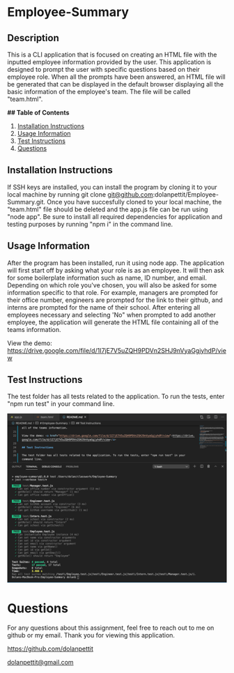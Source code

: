 # Employee-Summary

## Description

This is a CLI application that is focused on creating an HTML file with the inputted employee information provided by the user. This application is designed to prompt the user with specific questions based on their employee role. When all the prompts have been answered, an HTML file will be generated that can be displayed in the default browser displaying all the basic information of the employee's team. The file will be called "team.html".

**## Table of Contents**

1. [Installation Instructions](#installation-instructions)
2. [Usage Information](#usage-information)
3. [Test Instructions](#test-instructions)
4. [Questions](#questions)

## Installation Instructions

If SSH keys are installed, you can install the program by cloning it to your local machine by running git clone git@github.com:dolanpettit/Employee-Summary.git. Once you have succesfully cloned to your local machine, the "team.html" file should be deleted and the app.js file can be run using "node app". Be sure to install all required dependencies for application and testing purposes by running "npm i" in the command line.

## Usage Information

After the program has been installed, run it using node app. The application will first start off by asking what your role is as an employee. It will then ask for some boilerplate information such as name, ID number, and email. Depending on which role you've chosen, you will also be asked for some information specific to that role. For example, managers are prompted for their office number, engineers are prompted for the link to their github, and interns are prompted for the name of their school. After entering all employees necessary and selecting 'No" when prompted to add another employee, the application will generate the HTML file containing all of the teams information.

View the demo: <a href="https://drive.google.com/file/d/1I7jE7V5uZQH9PDVn2SHJ9nVyaGgjyhdP/view">https://drive.google.com/file/d/1I7jE7V5uZQH9PDVn2SHJ9nVyaGgjyhdP/view</a>

## Test Instructions

The test folder has all tests related to the application. To run the tests, enter "npm run test" in your command line.

<img src="./images/testingsuite.png">

# Questions

For any questions about this assignment, feel free to reach out to me on github or my email. Thank you for viewing this application.

https://github.com/dolanpettit

dolanpettit@gmail.com
